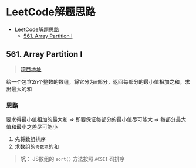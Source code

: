 # LeetCode解题思路

<!-- TOC depthFrom:1 depthTo:2 -->

- [LeetCode解题思路](#leetcode解题思路)
    - [561. Array Partition I](#561-array-partition-i)

<!-- /TOC -->

## 561. Array Partition I

> [项目地址](https://leetcode.com/problems/array-partition-i/description/) 

 给一个包含2n个整数的数组，将它分为n部分，返回每部分的最小值相加之和，求出最大的和

### 思路

要求得最小值相加的最大和 => 即要保证每部分的最小值尽可能大 => 每部分最大值和最小之差尽可能小

1. 先将数组排序
2. 求数组的`奇数项`的和

> **坑：** JS数组的 `sort()` 方法按照 `ACSII` 码排序



